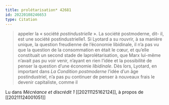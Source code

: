 ```yaml
---
title: prolétarisation* 42681
id: 20220108246653
type: Citation
---
```


> appeler la « société *postindustrielle* ». La société postmoderne, dit- il, est une société postindustrielle1. Si Lyotard a su rouvrir, à sa manière unique, la question freudienne de l’économie libidinale, il n’a pas vu que la question de la consommation en était le cœur, et qu’elle constituait un second stade de laprolétarisation, que Marx lui-même n’avait pas pu voir venir, n’ayant en rien l’idée et la possibilité de penser la question d’une économie *libidinale*. Dès lors, Lyotard, en important dans *La Condition postmoderne* l’idée d’un âge postindustriel, n’a pas pu continuer de penser à nouveaux frais le devenir capitaliste, comme il

Lu dans *Mécréance et discrédit 1* [[20211125162124]], à propos de [[20211124001051]]